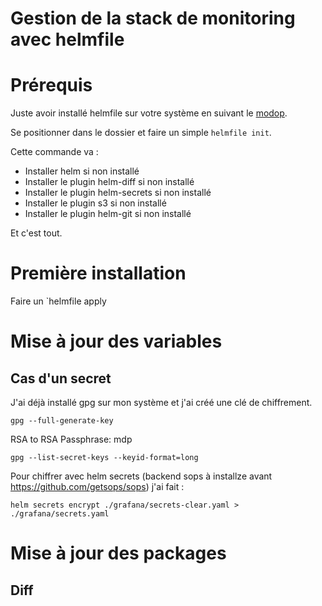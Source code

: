 # Gestion de la stack de monitoring avec helmfile

# Prérequis

Juste avoir installé helmfile sur votre système en suivant le [modop](https://github.com/helmfile/helmfile?tab=readme-ov-file#installation).

Se positionner dans le dossier et faire un simple `helmfile init`.

Cette commande va :

* Installer helm si non installé
* Installer le plugin helm-diff si non installé
* Installer le plugin helm-secrets si non installé
* Installer le plugin s3 si non installé
* Installer le plugin helm-git si non installé

Et c'est tout.

# Première installation

Faire un `helmfile apply

# Mise à jour des variables

## Cas d'un secret

J'ai déjà installé gpg sur mon système et j'ai créé une clé de chiffrement.

`gpg --full-generate-key`

RSA to RSA
Passphrase: mdp

`gpg --list-secret-keys --keyid-format=long`

Pour chiffrer avec helm secrets (backend sops à installze avant https://github.com/getsops/sops) j'ai fait :

`helm secrets encrypt ./grafana/secrets-clear.yaml > ./grafana/secrets.yaml`

# Mise à jour des packages

## Diff




